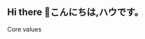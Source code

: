 ## Hi there 👋こんにちは,ハウです。

<!--
**aimachinius/aimachinius** is a ✨ _special_ ✨ repository because its `README.md` (this file) appears on your GitHub profile.

Here are some ideas to get you started:

- 🔭 I’m currently working on ...
- 🌱 I’m currently learning ...
- 👯 I’m looking to collaborate on ...
- 🤔 I’m looking for help with ...
- 💬 Ask me about ...
 - How to reach me:📫
- 😄 Pronouns: ...
- ⚡ Fun fact: ...
-->
<!--
## 📊 Top ngôn ngữ được dùng
![Top Langs](https://github-readme-stats.vercel.app/api/top-langs/?username=your-username&layout=compact&langs_count=10&hide_progress=false&theme=default)

## ⚡ Hoạt động trên Github
![Metrics](https://metrics.lecoq.io/your-username?template=classic&base.activity=true&languages=1&isocalendar=1&followup=1)



-->
Core values
